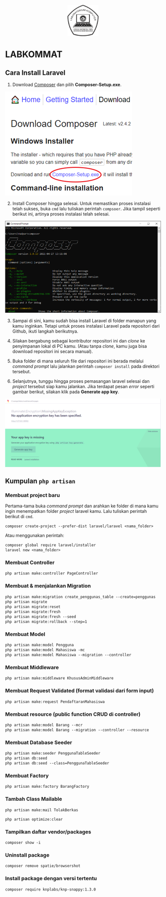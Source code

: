 <p align="center"><a href="#" target="_blank"><img src="https://raw.githubusercontent.com/Mohpoe/Danus/master/public/assets/images/logo.png" width="100"></a></p>

# LABKOMMAT

## Cara Install Laravel

1. Download [Composer](https://getcomposer.org/download/) dan pilih **Composer-Setup.exe**.

<img src="https://raw.githubusercontent.com/Mohpoe/dokumentasi/master/danus/composer-download.png">

2. Install Composer hingga selesai. Untuk memastikan proses instalasi telah sukses, buka `cmd` lalu tuliskan perintah `compsoer`. Jika tampil seperti berikut ini, artinya proses instalasi telah selesai.

<img src="https://raw.githubusercontent.com/Mohpoe/dokumentasi/master/danus/composer-test.png">

3. Sampai di sini, kamu sudah bisa install Laravel di folder manapun yang kamu inginkan. Tetapi untuk proses instalasi Laravel pada repositori dari Github, ikuti langkah berikutnya.

4. Silakan bergabung sebagai kontributor repositori ini dan *clone* ke penyimpanan lokal di PC kamu. (Atau tanpa *clone*, kamu juga bisa download repositori ini secara manual).

5. Buka folder di mana seluruh file dari repositori ini berada melalui *command prompt* lalu jalankan perintah `composer install` pada direktori tersebut.

6. Selanjutnya, tunggu hingga proses pemasangan laravel selesai dan *project* tersebut siap kamu jalankan. Jika terdapat pesan *error* seperti gambar berikut, silakan klik pada **Generate app key**.

<img src="https://raw.githubusercontent.com/Mohpoe/dokumentasi/master/danus/IJ3ai.png">

## Kumpulan `php artisan`

### Membuat project baru

Pertama-tama buka *command prompt* dan arahkan ke folder di mana kamu ingin menempatkan folder *project* laravel kamu. Lalu tuliskan perintah berikut di `cmd`.

```
composer create-project --prefer-dist laravel/laravel <nama_folder>
```

Atau menggunakan perintah:

```
composer global require laravel/installer
laravel new <nama_folder>
```

### Membuat Controller

```
php artisan make:controller PageController
```

### Membuat & menjalankan Migration

```
php artisan make:migration create_penggunas_table --create=penggunas
php artisan migrate
php artisan migrate:reset
php artisan migrate:fresh
php artisan migrate:fresh --seed
php artisan migrate:rollback --step=1
```

### Membuat Model

```
php artisan make:model Pengguna
php artisan make:model Mahasiswa -mc
php artisan make:model Mahasiswa --migration --controller
```

### Membuat Middleware

```
php artisan make:middleware KhususAdminMiddleware
```

### Membuat Request Validated (format validasi dari form input)

```
php artisan make:request PendaftaranMahasiswa
```

### Membuat resource (public function CRUD di controller)

```
php artisan make:model Barang --mcr
php artisan make:model Barang --migration --controller --resource
```

### Membuat Database Seeder

```
php artisan make:seeder PenggunaTableSeeder
php artisan db:seed
php artisan db:seed --class=PenggunaTableSeeder
```

### Membuat Factory

```
php artisan make:factory BarangFactory
```

### Tambah Class Mailable

```
php artisan make:mail TolakBerkas
```

```
php artisan optimize:clear
```

### Tampilkan daftar vendor/packages

```
composer show -i
```

### Uninstall package

```
composer remove spatie/browsershot
```

### Install package dengan versi tertentu

```
composer require knplabs/knp-snappy:1.3.0
```
